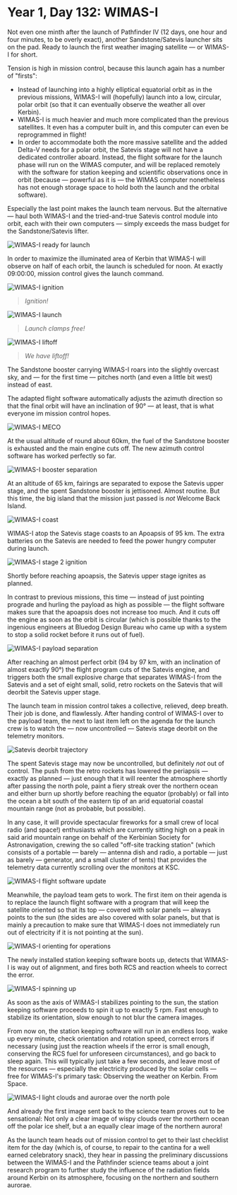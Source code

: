 # Year 1, Day 132: WIMAS-I

Not even one minth after the launch of Pathfinder IV (12 days, one hour and four minutes, to be overly exact), another Sandstone/Satevis launcher sits on the pad. Ready to launch the first weather imaging satellite — or WIMAS-I for short.

Tension is high in mission control, because this launch again has a number of "firsts":

* Instead of launching into a highly elliptical equatorial orbit as in the previous missions, WIMAS-I will (hopefully) launch into a low, circular, polar orbit (so that it can eventually observe the weather all over Kerbin).
* WIMAS-I is much heavier and much more complicated than the previous satellites. It even has a computer built in, and this computer can even be reprogrammed in flight!
* In order to accommodate both the more massive satellite and the added Delta-V needs for a polar orbit, the Satevis stage will not have a dedicated controller aboard. Instead, the flight software for the launch phase will run on the WIMAS computer, and will be replaced remotely with the software for station keeping and scientific observations once in orbit (because — powerful as it is — the WIMAS computer nonetheless has not enough storage space to hold both the launch and the orbital software).

Especially the last point makes the launch team nervous. But the alternative — haul both WIMAS-I and the tried-and-true Satevis control module into orbit, each with their own computers — simply exceeds the mass budget for the Sandstone/Satevis lifter.

![WIMAS-I ready for launch](./WIMAS_I-001:132-08:28:58.jpg)

In order to maximize the illuminated area of Kerbin that WIMAS-I will observe on half of each orbit, the launch is scheduled for noon. At exactly 09:00:00, mission control gives the launch command.

![WIMAS-I ignition](./WIMAS_I-001:132-09:00:00.jpg)

> _Ignition!_

![WIMAS-I launch](./WIMAS_I-001:132-09:00:01.jpg)

> _Launch clamps free!_

![WIMAS-I liftoff](./WIMAS_I-001:132-09:00:14.jpg)

> _We have liftoff!_

The Sandstone booster carrying WIMAS-I roars into the slightly overcast sky, and — for the first time — pitches north (and even a little bit west) instead of east.

The adapted flight software automatically adjusts the azimuth direction so that the final orbit will have an inclination of 90° — at least, that is what everyone im mission control hopes.

![WIMAS-I MECO](./WIMAS_I-001:132-09:02:59.jpg)

At the usual altitude of round about 60km, the fuel of the Sandstone booster is exhausted and the main engine cuts off. The new azimuth control software has worked perfectly so far.

![WIMAS-I booster separation](./WIMAS_I-001:132-09:03:05.jpg)

At an altitude of 65 km, fairings are separated to expose the Satevis upper stage, and the spent Sandstone booster is jettisoned. Almost routine. But this time, the big island that the mission just passed is _not_ Welcome Back Island.

![WIMAS-I coast](./WIMAS_I-001:132-09:03:39.jpg)

WIMAS-I atop the Satevis stage coasts to an Apoapsis of 95 km. The extra batteries on the Satevis are needed to feed the power hungry computer during launch.

![WIMAS-I stage 2 ignition](./WIMAS_I-001:132-09:04:28.jpg)

Shortly before reaching apoapsis, the Satevis upper stage ignites as planned.

In contrast to previous missions, this time — instead of just pointing prograde and hurling the payload as high as possible — the flight software makes sure that the apoapsis does not increase too much. And it cuts off the engine as soon as the orbit is circular (which is possible thanks to the ingenious engineers at Bluedog Design Bureau who came up with a system to stop a solid rocket before it runs out of fuel).

![WIMAS-I payload separation](./WIMAS_I-001:132-09:04:56.jpg)

After reaching an almost perfect orbit (94 by 97 km, with an inclination of almost exactly 90°) the flight program cuts of the Satevis engine, and triggers both the small explosive charge that separates WIMAS-I from the Satevis and a set of eight small, solid, retro rockets on the Satevis that will deorbit the Satevis upper stage.

The launch team in mission control takes a collective, relieved, deep breath. Their job is done, and flawlessly. After handing control of WIMAS-I over to the payload team, the next to last item left on the agenda for the launch crew is to watch the — now uncontrolled — Satevis stage deorbit on the telemetry monitors.

![Satevis deorbit trajectory](./WIMAS_I_Debris-001:132-09:08:40.jpg)

The spent Satevis stage may now be uncontrolled, but definitely _not_ out of control. The push from the retro rockets has lowered the periapsis — exactly as planned — just enough that it will reenter the atmosphere shortly after passing the north pole, paint a fiery streak over the northern ocean and either burn up shortly before reaching the equator (probably) or fall into the ocean a bit south of the eastern tip of an arid equatorial coastal mountain range (not as probable, but possible).

In any case, it will provide spectacular fireworks for a small crew of local radio (and space!) enthusiasts which are currently sitting high on a peak in said arid mountain range on behalf of the Kerbinian Society for Astronavigation, crewing the so called "off-site tracking station" (which consists of a portable — barely — antenna dish and radio, a portable — just as barely — generator, and a small cluster of tents) that provides the telemetry data currently scrolling over the monitors at KSC.

![WIMAS-I flight software update](./WIMAS_I-001:132-09:05:47.jpg)

Meanwhile, the payload team gets to work. The first item on their agenda is to replace the launch flight software with a program that will keep the satellite oriented so that its top — covered with solar panels — always points to the sun (the sides are also covered with solar panels, but that is mainly a precaution to make sure that WIMAS-I does not immediately run out of electricity if it is not pointing at the sun).

![WIMAS-I orienting for operations](./WIMAS_I-001:132-09:05:57.jpg)

The newly installed station keeping software boots up, detects that WIMAS-I is way out of alignment, and fires both RCS and reaction wheels to correct the error.

![WIMAS-I spinning up](./WIMAS_I-001:132-09:06:24.jpg)

As soon as the axis of WIMAS-I stabilizes pointing to the sun, the station keeping software proceeds to spin it up to exactly 5 rpm. Fast enough to stabilize its orientation, slow enough to not blur the camera images.

From now on, the station keeping software will run in an endless loop, wake up every minute, check orientation and rotation speed, correct errors if necessary (using just the reaction wheels if the error is small enough, conserving the RCS fuel for unforeseen circumstances), and go back to sleep again. This will typically just take a few seconds, and leave most of the resources — especially the electricity produced by the solar cells — free for WIMAS-I's primary task: Observing the weather on Kerbin. From Space.

![WIMAS-I light clouds and aurorae over the north pole](./WIMAS_I-001:132-09:11:19.jpg)

And already the first image sent back to the science team proves out to be sensational: Not only a clear image of wispy clouds over the northern ocean off the polar ice shelf, but a an equally clear image of the northern aurora!

As the launch team heads out of mission control to get to their last checklist item for the day (which is, of course, to repair to the cantina for a well earned celebratory snack), they hear in passing the preliminary discussions between the WIMAS-I and the Pathfinder science teams about a joint research program to further study the influence of the radiation fields around Kerbin on its atmosphere, focusing on the northern and southern aurorae.
